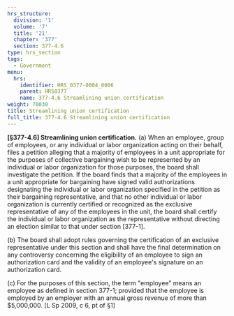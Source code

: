 ```yaml
---
hrs_structure:
  division: '1'
  volume: '7'
  title: '21'
  chapter: '377'
  section: 377-4.6
type: hrs_section
tags:
  - Government
menu:
  hrs:
    identifier: HRS_0377-0004_0006
    parent: HRS0377
    name: 377-4.6 Streamlining union certification
weight: 70030
title: Streamlining union certification
full_title: 377-4.6 Streamlining union certification
---
```

**[§377-4.6] Streamlining union certification.** (a) When an employee, group of employees, or any individual or labor organization acting on their behalf, files a petition alleging that a majority of employees in a unit appropriate for the purposes of collective bargaining wish to be represented by an individual or labor organization for those purposes, the board shall investigate the petition. If the board finds that a majority of the employees in a unit appropriate for bargaining have signed valid authorizations designating the individual or labor organization specified in the petition as their bargaining representative, and that no other individual or labor organization is currently certified or recognized as the exclusive representative of any of the employees in the unit, the board shall certify the individual or labor organization as the representative without directing an election similar to that under section [377-1].

(b) The board shall adopt rules governing the certification of an exclusive representative under this section and shall have the final determination on any controversy concerning the eligibility of an employee to sign an authorization card and the validity of an employee's signature on an authorization card.

(c) For the purposes of this section, the term "employee" means an employee as defined in section 377-1; provided that the employee is employed by an employer with an annual gross revenue of more than $5,000,000\. [L Sp 2009, c 6, pt of §1]